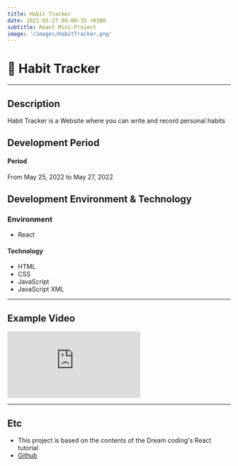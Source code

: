 ```yaml
---
title: Habit Tracker
date: 2022-05-27 08:00:35 +0300
subtitle: React Mini-Project
image: '/images/HabitTracker.png'
---
```


# :mag_right: Habit Tracker <br/>

___

## Description
Habit Tracker is a Website where you can write and record personal habits<br/>

## Development Period <br/>
#### Period<br/>
From May 25, 2022 to May 27, 2022 <br/>

## Development Environment & Technology <br/>
### Environment<br/>
* React

#### Technology<br/>
* HTML
* CSS
* JavaScript
* JavaScript XML

___

## Example Video <br/>
<p><iframe src="https://www.youtube.com/embed/wWpwLyAiibo" frameborder="0" allowfullscreen></iframe></p>

___

## Etc
* This project is based on the contents of the Dream coding's React tutorial<br/>
* [Github](https://github.com/HongDaye71/React_HabitTracker)<br/>